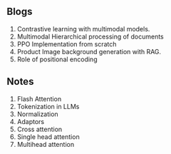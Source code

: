 Blogs
------

1. Contrastive learning with multimodal models.
2. Multimodal Hierarchical processing of documents
3. PPO Implementation from scratch
4. Product Image background generation with RAG.
5. Role of positional encoding


Notes
-----

1. Flash Attention
2. Tokenization in LLMs
3. Normalization
4. Adaptors
5. Cross attention
6. Single head attention
7. Multihead attention

